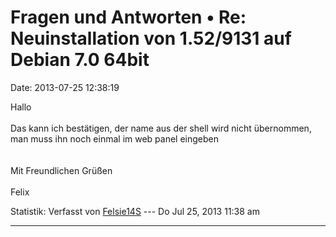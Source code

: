 Fragen und Antworten • Re: Neuinstallation von 1.52/9131 auf Debian 7.0 64bit
=============================================================================

Date: 2013-07-25 12:38:19

Hallo\
\
Das kann ich bestätigen, der name aus der shell wird nicht übernommen,
man muss ihn noch einmal im web panel eingeben\
\
\
Mit Freundlichen Grüßen\
\
Felix

Statistik: Verfasst von
[Felsie14S](http://forum.yacy-websuche.de/memberlist.php?mode=viewprofile&u=8957)
--- Do Jul 25, 2013 11:38 am

------------------------------------------------------------------------
